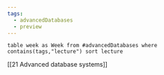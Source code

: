 ```yaml
---
tags:
  - advancedDatabases
  - preview
---
```

```dataview
table week as Week from #advancedDatabases where contains(tags,"lecture") sort lecture
```

[[21 Advanced database systems]]